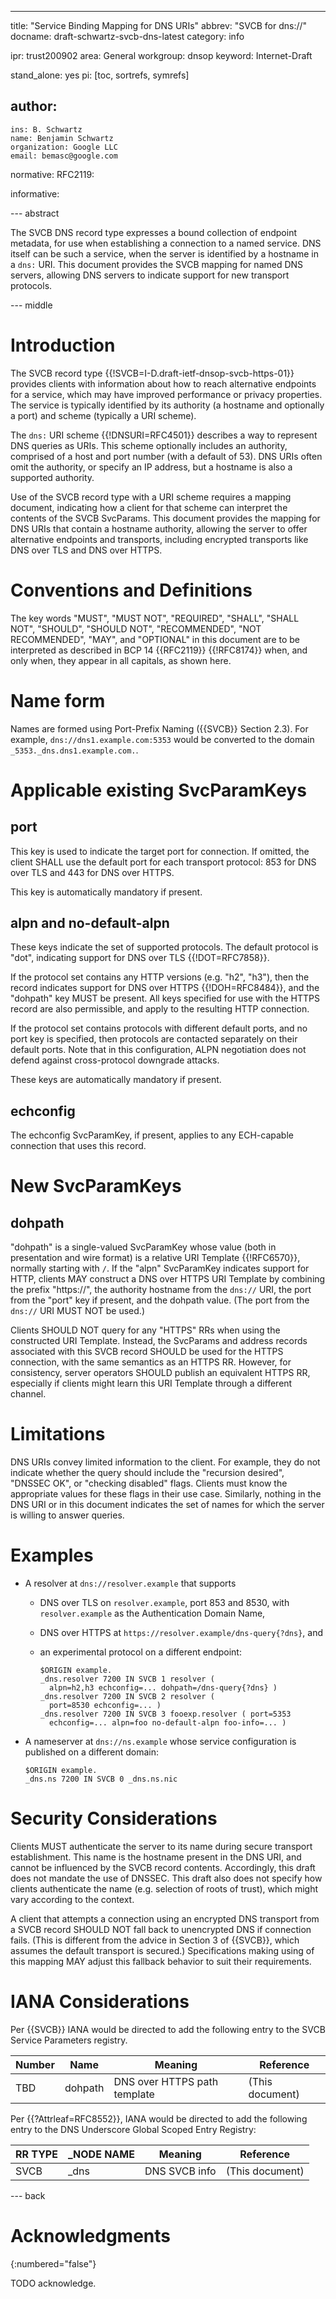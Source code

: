 ---
title: "Service Binding Mapping for DNS URIs"
abbrev: "SVCB for dns://"
docname: draft-schwartz-svcb-dns-latest
category: info

ipr: trust200902
area: General
workgroup: dnsop
keyword: Internet-Draft

stand_alone: yes
pi: [toc, sortrefs, symrefs]

author:
 -
    ins: B. Schwartz
    name: Benjamin Schwartz
    organization: Google LLC
    email: bemasc@google.com

normative:
  RFC2119:

informative:



--- abstract

The SVCB DNS record type expresses a bound collection of endpoint metadata, for use when establishing a connection to a named service.  DNS itself can be such a service, when the server is identified by a hostname in a `dns:` URI.  This document provides the SVCB mapping for named DNS servers, allowing DNS servers to indicate support for new transport protocols.

--- middle

# Introduction

The SVCB record type {{!SVCB=I-D.draft-ietf-dnsop-svcb-https-01}} provides clients with information about how to reach alternative endpoints for a service, which may have improved performance or privacy properties.  The service is typically identified by its authority (a hostname and optionally a port) and scheme (typically a URI scheme).

The `dns:` URI scheme {{!DNSURI=RFC4501}} describes a way to represent DNS queries as URIs.  This scheme optionally includes an authority, comprised of a host and port number (with a default of 53).  DNS URIs often omit the authority, or specify an IP address, but a hostname is also a supported authority.

Use of the SVCB record type with a URI scheme requires a mapping document, indicating how a client for that scheme can interpret the contents of the SVCB SvcParams.  This document provides the mapping for DNS URIs that contain a hostname authority, allowing the server to offer alternative endpoints and transports, including encrypted transports like DNS over TLS and DNS over HTTPS.

# Conventions and Definitions

The key words "MUST", "MUST NOT", "REQUIRED", "SHALL", "SHALL NOT", "SHOULD",
"SHOULD NOT", "RECOMMENDED", "NOT RECOMMENDED", "MAY", and "OPTIONAL" in this
document are to be interpreted as described in BCP 14 {{RFC2119}} {{!RFC8174}}
when, and only when, they appear in all capitals, as shown here.

# Name form

Names are formed using Port-Prefix Naming ({{SVCB}} Section 2.3).  For example, `dns://dns1.example.com:5353` would be converted to the domain `_5353._dns.dns1.example.com.`.

# Applicable existing SvcParamKeys

## port

This key is used to indicate the target port for connection.  If omitted, the client SHALL use the default port for each transport protocol: 853 for DNS over TLS and 443 for DNS over HTTPS.

This key is automatically mandatory if present.

## alpn and no-default-alpn

These keys indicate the set of supported protocols.  The default protocol is "dot", indicating support for DNS over TLS {{!DOT=RFC7858}}.

If the protocol set contains any HTTP versions (e.g. "h2", "h3"), then the record indicates support for DNS over HTTPS {{!DOH=RFC8484}}, and the "dohpath" key MUST be present.  All keys specified for use with the HTTPS record are also permissible, and apply to the resulting HTTP connection.

If the protocol set contains protocols with different default ports, and no port key is specified, then protocols are contacted separately on their default ports.  Note that in this configuration, ALPN negotiation does not defend against cross-protocol downgrade attacks.

These keys are automatically mandatory if present.

## echconfig

The echconfig SvcParamKey, if present, applies to any ECH-capable connection that uses this record.

# New SvcParamKeys

## dohpath

"dohpath" is a single-valued SvcParamKey whose value (both in presentation and wire format) is a relative URI Template {{!RFC6570}}, normally starting with `/`.  If the "alpn" SvcParamKey indicates support for HTTP, clients MAY construct a DNS over HTTPS URI Template by combining the prefix "https://", the authority hostname from the `dns://` URI, the port from the "port" key if present, and the dohpath value.  (The port from the `dns://` URI MUST NOT be used.)

Clients SHOULD NOT query for any "HTTPS" RRs when using the constructed URI Template.  Instead, the SvcParams and address records associated with this SVCB record SHOULD be used for the HTTPS connection, with the same semantics as an HTTPS RR.  However, for consistency, server operators SHOULD publish an equivalent HTTPS RR, especially if clients might learn this URI Template through a different channel.

# Limitations

DNS URIs convey limited information to the client.  For example, they do not indicate whether the query should include the "recursion desired", "DNSSEC OK", or "checking disabled" flags.  Clients must know the appropriate values for these flags in their use case.  Similarly, nothing in the DNS URI or in this document indicates the set of names for which the server is willing to answer queries.

# Examples

* A resolver at `dns://resolver.example` that supports
  * DNS over TLS on `resolver.example`, port 853 and 8530, with `resolver.example` as the Authentication Domain Name,
  * DNS over HTTPS at `https://resolver.example/dns-query{?dns}`, and
  * an experimental protocol on a different endpoint:

        $ORIGIN example.
        _dns.resolver 7200 IN SVCB 1 resolver (
          alpn=h2,h3 echconfig=... dohpath=/dns-query{?dns} )
        _dns.resolver 7200 IN SVCB 2 resolver (
          port=8530 echconfig=... )
        _dns.resolver 7200 IN SVCB 3 fooexp.resolver ( port=5353
          echconfig=... alpn=foo no-default-alpn foo-info=... )

* A nameserver at `dns://ns.example` whose service configuration is published on a different domain:

      $ORIGIN example.
      _dns.ns 7200 IN SVCB 0 _dns.ns.nic

# Security Considerations

Clients MUST authenticate the server to its name during secure transport establishment.  This name is the hostname present in the DNS URI, and cannot be influenced by the SVCB record contents.  Accordingly, this draft does not mandate the use of DNSSEC.  This draft also does not specify how clients authenticate the name (e.g. selection of roots of trust), which might vary according to the context.

A client that attempts a connection using an encrypted DNS transport from a SVCB record SHOULD NOT fall back to unencrypted DNS if connection fails.  (This is different from the advice in Section 3 of {{SVCB}}, which assumes the default transport is secured.)  Specifications making using of this mapping MAY adjust this fallback behavior to suit their requirements.

# IANA Considerations

Per {{SVCB}} IANA would be directed to add the following entry to the SVCB Service Parameters registry.

| Number  | Name    | Meaning                      | Reference       |
| ------- | ------- | ---------------------------- | --------------- |
| TBD     | dohpath | DNS over HTTPS path template | (This document) |

Per {{?Attrleaf=RFC8552}}, IANA would be directed to add the following entry to the DNS Underscore Global Scoped Entry Registry:

| RR TYPE | _NODE NAME | Meaning       | Reference       |
| ------- | ---------- | ------------- | --------------- |
| SVCB    | _dns       | DNS SVCB info | (This document) |


--- back

# Acknowledgments
{:numbered="false"}

TODO acknowledge.
